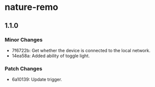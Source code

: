 # nature-remo

## 1.1.0

### Minor Changes

- 7f6722b: Get whether the device is connected to the local network.
- 14ea58a: Added ability of toggle light.

### Patch Changes

- 6a10139: Update trigger.
